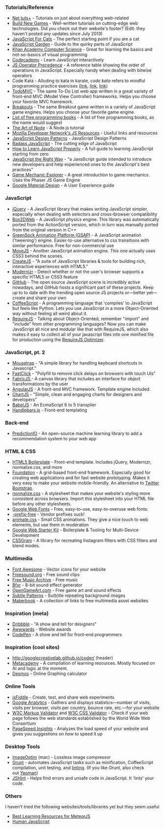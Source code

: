 ### Tutorials/Reference

- [Net tuts+](http://net.tutsplus.com/) - Tutorials on just about everything web-related
- [Build New Games](http://buildnewgames.com/) - Well-written tutorials on cutting-edge web technologies. Did you check out their website's footer? (Edit: they haven't posted any updates since July 2013)
- [JavaScript For Cats](http://jsforcats.com/) - The perfect starting point if you are a cat
- [JavaScript Garden](http://bonsaiden.github.io/JavaScript-Garden/) - Guide to the quirky parts of JavaScript
- [Khan Academy Computer Science](https://www.khanacademy.org/cs) - Great for learning the basics and not-so-basics of visual programming
- [Codecademy](http://www.codecademy.com/) - Learn JavaScript interactively
- [JS Operator Precedence](https://developer.mozilla.org/en-US/docs/Web/JavaScript/Reference/Operators/Operator_Precedence#Table) - A reference table showing the order of operations in JavaScript. Especially handy when dealing with bitwise operators
- Code Kata - Alluding to kata in karate, _code kata_ refers to mindful programming practice exercises ([link](http://www.codinghorror.com/blog/2008/06/the-ultimate-code-kata.html), [link](http://www.norvig.com/21-days.html), [link](http://codekata.pragprog.com/))
- [TodoMVC](http://todomvc.com/) - The same To-Do List web app written in a great variety of front-end MVC (Model View Controller) frameworks. Helps you choose your favorite MVC framework.
- [Breakouts](http://city41.github.io/breakouts/) - The same Breakout game written in a variety of JavaScript game engines. Helps you choose your favorite game engine.
- [List of free programming books](http://resrc.io/list/10/list-of-free-programming-books/) - A list of free programming books, as the name would suggest
- [The Art of Node](https://github.com/maxogden/art-of-node#the-art-of-node) - A Node.js tutorial
- [Mozilla Developer Network's JS Resources](https://developer.mozilla.org/en-US/docs/Web/JavaScript?redirectlocale=en-US&redirectslug=JavaScript) - Useful links and resources
- [JavaScript Design Patterns](http://addyosmani.com/resources/essentialjsdesignpatterns/book/) - JavaScript Design Patterns
- [Badass JavaScript](http://badassjs.com/) - The cutting edge of JavaScript
- [How to Learn JavaScript Properly](http://javascriptissexy.com/how-to-learn-javascript-properly/) - A full guide to learning JavaScript starting from zero
- [JavaScript the Right Way](http://jstherightway.org/) - "a JavaScript guide intended to introduce new developers and help experienced ones to the JavaScript's best practices"
- [Game Mechanic Explorer](http://gamemechanicexplorer.com/) - A great introduction to game mechanics. Uses the Phaser JS Game Engine
- [Google Material Design](http://www.google.com/design/spec/material-design/introduction.html) - A User Experience guide

### JavaScript

- [jQuery](http://jquery.com/) - A JavaScript library that makes writing JavaScript simpler, especially when dealing with selectors and cross-browser compatibility
- [Box2DWeb](https://code.google.com/p/box2dweb/) - A JavaScript physics engine. This library was automatically ported from the ActionScript version, which in turn was manually ported from the original version in C++
- [GreenSock Animation Platform (GSAP)](http://www.greensock.com/gsap-js/) - A JavaScript animation ('tweening') engine. Easier-to-use alternative to css transitions with similar performance. Free for non-commercial use
- [MoveJS](https://github.com/visionmedia/move.js) - Another JavaScript animation engine. This one actually uses CSS3 behind the scenes.
- [CreateJS](http://www.createjs.com/#!/CreateJS) - "A suite of JavaScript libraries & tools for building rich, interactive experiences with HTML5."
- [Modernizr](http://modernizr.com/) - Detect whether or not the user's browser supports a specific HTML5 or CSS3 feature
- [GitHub](https://github.com/trending?l=javascript) - The open source JavaScript scene is incredibly active nowadays, and GitHub hosts a significant part of these projects. Keep up to to date with the trending open source JS projects or—better yet—create and share your own
- [CoffeeScript](http://coffeescript.org/) - A programming language that 'compiles' to JavaScript but feels like Python. Lets you use JavaScript in a more Object-Oriented way without feeling all weird about it.
- [RequireJS](http://requirejs.org/) - Talking about Object-Oriented, remember "import" and "include" from other programming languages? Now you can make JavaScript all nice and modular like that with RequireJS, which also makes it easy to collect all of your javascript files into one minified file for production using the [RequireJS Optimizer](http://requirejs.org/docs/optimization.html).

### JavaScript, pt. 2

- [Mousetrap](http://craig.is/killing/mice) - "A simple library for handling keyboard shortcuts in Javascript."
- [FastClick](https://github.com/ftlabs/fastclick) - "Polyfill to remove click delays on browsers with touch UIs"
- [FabricJS ](http://fabricjs.com/)- A canvas library that includes an interface for object transformations by the user
- [AngularJS](https://angularjs.org/) - A front-end MVC framework. Template engine included.
- [ChartJS](http://www.chartjs.org/) - "Simple, clean and engaging charts for designers and developers"
- [BabelJS](http://babeljs.io/) - An EcmaScript 6 to 5 transpiler
- [Handlebars.js](http://handlebarsjs.com/) - Front-end templating

### Back-end

- [PredictionIO](http://prediction.io/) - An open-source machine learning library to add a recommendation system to your web app

### HTML & CSS

- [HTML5 Boilerplate](http://html5boilerplate.com/) - Front-end template. Includes jQuery, Modernizr, normalize.css, and more
- [Foundation](http://foundation.zurb.com/) - A grid-based front-end framework. Especially good for creating web applications and for fast website prototyping. Makes it very easy to make your website mobile-friendly. An alternative to [Twitter Bootstrap](http://twitter.github.io/bootstrap/).
- [normalize.css](http://necolas.github.io/normalize.css/) - A stylesheet that makes your website's styling more consistent across browsers. Import this stylesheet into your HTML file before any other stylesheets.
- [Google Web Fonts](http://www.google.com/fonts/) - Free, easy-to-use, easy-to-overuse web fonts.
- [-prefix-free](http://leaverou.github.io/prefixfree/) - Vendor prefixes suck!
- [animate.css](http://daneden.me/animate/) - Small CSS animations. They give a nice touch to web elements, but use them in moderation
- [Google Web Starter Kit](https://developers.google.com/web/starter-kit/) - Boilerplate & Tooling for Multi-Device Development
- [CSSGram](http://una.im/CSSgram/) - A library for recreating Instagram filters with CSS filters and blend modes.

### Multimedia

- [Font Awesome](http://fortawesome.github.io/Font-Awesome/) - Vector icons for your website
- [Freesound.org](http://www.freesound.org/browse/) - Free sound clips
- [Free Music Archive](http://freemusicarchive.org/) - Free music
- [Bfxr](http://www.bfxr.net/) - 8-bit sound effect generator
- [OpenGameArt.com](http://opengameart.org/) - Free game art and sound effects
- [Subtle Patterns](http://subtlepatterns.com/) - Su(b)tle repeating background images
- [Makerbook](http://makerbook.net/) - A collection of links to free multimedia asset websites

### Inspiration (meta)

- [Dribbble](http://dribbble.com/) - "A show and tell for designers"
- [Awwwards](http://www.awwwards.com/awards-of-the-day) - Website awards
- [CodePen](http://codepen.io/) - A show and tell for front-end programmers

### Inspiration (cool sites)

- http://googlecreativelab.github.io/coder/ (header)
- [Metacademy](http://www.metacademy.org/) - A compilation of learning resources. Mostly focused on AI and logic at the moment.
- [Desmos](https://www.desmos.com/) - Online Graphing calculator

### Online Tools

- [jsFiddle](http://jsfiddle.net/) - Create, test, and share web experiments
- [Google Analytics](http://www.google.com/analytics/) - Gathers and displays statistics—number of visits, visits per browser, visits per country, bounce rate, etc.—for your website
- [W3C Markup Validator](http://validator.w3.org/) and [W3C CSS Validator](http://jigsaw.w3.org/css-validator/) - Check if your web page follows the web standards established by the World Wide Web Consortium
- [PageSpeed Insights](https://developers.google.com/speed/pagespeed/insights) - Analyzes the load speed of your website and gives you suggestions on how to speed it up

### Desktop Tools

- [ImageOptim](http://imageoptim.com/) (mac) - Lossless image compressor
- [Grunt](http://gruntjs.com/) - automates JavaScript tasks such as minification, CoffeeScript compilation, unit testing, and [linting](http://www.jshint.com/). (If you like Grunt, also check out [Yeoman](http://yeoman.io/))
- [JSHint](http://www.jshint.com/) - Helps find errors and unsafe code in JavaScript. It 'lints' your code.

### Others

I haven't tried the following websites/tools/libraries yet but they seem useful

- [Best Learning Resources for MeteorJS](http://yauh.de/best-learning-resources-for-meteorjs/index.html)
- [Human JavaScript](http://read.humanjavascript.com/)
